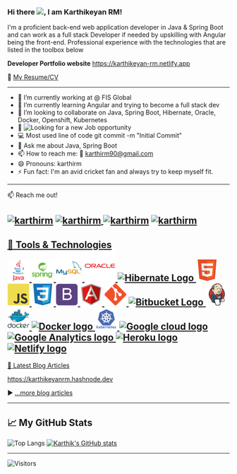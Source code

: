 ### Hi there <img src="https://raw.githubusercontent.com/MartinHeinz/MartinHeinz/master/wave.gif" width="30px">, I am Karthikeyan RM!

I'm a proficient back-end web application developer in Java & Spring Boot and can work as a full stack Developer if needed by upskilling with Angular being the front-end. Professional experience with the technologies that are listed in the toolbox below

<b>Developer Portfolio website</b>
https://karthikeyan-rm.netlify.app 

<g-emoji class="g-emoji" alias="paperclip" fallback-src="https://github.githubassets.com/images/icons/emoji/unicode/1f4ce.png">📎</g-emoji> <a href="https://github.com/karthirm/karthirm/blob/main/resumes/Karthikeyan-Ramanathan_Resume.pdf">My Resume/CV</a>

---
- 🔭 I’m currently working at @ FIS Global
- 🌱 I’m currently learning Angular and trying to become a full stack dev
- 👯 I’m looking to collaborate on Java, Spring Boot, Hibernate, Oracle, Docker, Openshift, Kubernetes
- 🤔 <img src="https://img.shields.io/static/v1?label=&message=exploring%20new%20challenges&color=green" alt="Looking for a new Job opportunity" width="330"/>
- 💻 Most used line of code git commit -m "Initial Commit"
- 💬 Ask me about Java, Spring Boot
- 📫 How to reach me: <g-emoji class="g-emoji" alias="email" fallback-src="https://github.githubassets.com/images/icons/emoji/unicode/1f4e7.png">📧</g-emoji> karthirm90@gmail.com
- 😄 Pronouns: karthirm
- ⚡ Fun fact: I'm an avid cricket fan and always try to keep myself fit. 
---
📫 Reach me out!

<a href="https://twitter.com/karthirm" rel="nofollow"><img align="center" src="https://cdn.worldvectorlogo.com/logos/twitter-6.svg" alt="karthirm" height="30" width="40" style="max-width: 100%;"></a>  <a href="https://www.facebook.com/karthirm" rel="nofollow"><img align="center" src="https://cdn.worldvectorlogo.com/logos/facebook-3.svg" alt="karthirm" height="30" width="40">  <a href="https://www.instagram.com/karthikeyanramanathan/" rel="nofollow"><img align="center" src="https://cdn.worldvectorlogo.com/logos/instagram-2-1.svg" alt="karthirm" height="30" width="40" style="max-width: 100%;"></a>  <a href="https://www.linkedin.com/in/karthikeyan-ramanathan-28636113/" rel="nofollow"><img align="center" src="https://cdn.worldvectorlogo.com/logos/linkedin-icon-2.svg" alt="karthirm" height="30" width="40">  
---
🧰 Tools & Technologies  
<img src="https://github.com/devicons/devicon/blob/master/icons/java/java-original-wordmark.svg" alt="Java logo" width="50" height="50"/> <img src="https://github.com/devicons/devicon/blob/master/icons/spring/spring-original-wordmark.svg" alt="Spring Logo" width="50" height="50"/>   <img src="https://github.com/devicons/devicon/blob/master/icons/mysql/mysql-original-wordmark.svg" alt="MySQL Logo" width="60" height="60"/>   <img src="https://github.com/devicons/devicon/blob/master/icons/oracle/oracle-original.svg" alt="Oracle Logo" width="70" height="70"/> <img src="https://cdn.worldvectorlogo.com/logos/hibernate.svg" alt="Hibernate Logo" width="50" height="50"/> <img src="https://github.com/devicons/devicon/blob/master/icons/html5/html5-original.svg" alt="Html Logo" width="50" height="50"/>  <img src="https://github.com/devicons/devicon/blob/master/icons/javascript/javascript-original.svg" alt="JavaScript Logo" width="50" height="50"/> <img src="https://github.com/devicons/devicon/blob/master/icons/css3/css3-original.svg" alt="CSS Logo" width="50" height="50"/> <img src="https://github.com/devicons/devicon/blob/master/icons/bootstrap/bootstrap-plain.svg" alt="Bootstrap Logo" width="50" height="50"/> <img src="https://github.com/devicons/devicon/blob/master/icons/angularjs/angularjs-original.svg" alt="Angular Logo" width="50" height="50"/> <img src="https://github.com/devicons/devicon/blob/master/icons/git/git-original.svg" alt="Git Logo" width="50" height="50"/> <img src="https://cdn.worldvectorlogo.com/logos/bitbucket-icon.svg" alt="Bitbucket Logo" width="50" height="50"/> <img src="https://github.com/devicons/devicon/blob/master/icons/jenkins/jenkins-original.svg" alt="Jenkins Logo" width="50" height="50"/> <img src="https://github.com/devicons/devicon/blob/master/icons/docker/docker-original-wordmark.svg" alt="Docker logo" widht="50" height="50"/> <img src="https://cdn.worldvectorlogo.com/logos/openshift.svg" alt="Docker logo" widht="50" height="50"/> <img src="https://github.com/devicons/devicon/blob/master/icons/kubernetes/kubernetes-plain-wordmark.svg" alt="Kubernetes logo" widht="50" height="50"/> <img src="https://cdn.worldvectorlogo.com/logos/google-cloud-1.svg" alt="Google cloud logo" width="50" height="50"/> <img src="https://cdn.worldvectorlogo.com/logos/google-analytics-4.svg" alt="Google Analytics logo" widht="50" height="50"/> <img src="https://cdn.worldvectorlogo.com/logos/heroku-4.svg" alt="Heroku logo" widht="50" height="50"/> <img src="https://cdn.worldvectorlogo.com/logos/netlify.svg" 
alt="Netlify logo" widht="50" height="50"/> 
---

📘 Latest Blog Articles

<!-- BLOG-POST-LIST:START -->
https://karthikeyanrm.hashnode.dev
<!-- BLOG-POST-LIST:END -->

▶ [...more blog articles](https://karthikeyanrm.hashnode.dev)

---

## &#x1f4c8; My GitHub Stats
![Top Langs](https://github-readme-stats.vercel.app/api/top-langs/?username=karthirm&show=java,spring,hibernate,html&theme=tokyonight) [![Karthik's GitHub stats](https://github-readme-stats.vercel.app/api?username=karthirm&theme=cobalt&hide=issues,contribs)](https://github.com/karthirm/github-readme-stats)

---

<img src="https://visitor-badge.glitch.me/badge?page_id=karthirm.visitor-badge" alt="Visitors" width="100"/>
